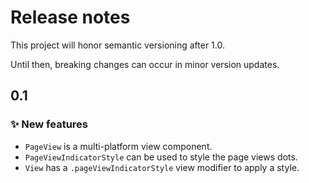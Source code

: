 # Release notes

This project will honor semantic versioning after 1.0.

Until then, breaking changes can occur in minor version updates.



## 0.1

### ✨ New features

* `PageView` is a multi-platform view component.
* `PageViewIndicatorStyle` can be used to style the page views dots.
* `View` has a `.pageViewIndicatorStyle` view modifier to apply a style. 
